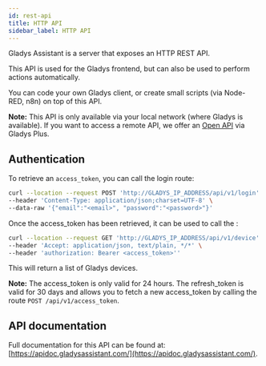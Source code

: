```yaml
---
id: rest-api
title: HTTP API
sidebar_label: HTTP API
---
```


Gladys Assistant is a server that exposes an HTTP REST API.

This API is used for the Gladys frontend, but can also be used to perform actions automatically.

You can code your own Gladys client, or create small scripts (via Node-RED, n8n) on top of this API.

**Note:** This API is only available via your local network (where Gladys is available). If you want to access a remote API, we offer an [Open API](/docs/plus/open-api/) via Gladys Plus.

## Authentication

To retrieve an `access_token`, you can call the login route:

```bash
curl --location --request POST 'http://GLADYS_IP_ADDRESS/api/v1/login' \
--header 'Content-Type: application/json;charset=UTF-8' \
--data-raw '{"email":"<email>", "password":"<password>"}'
```

Once the access_token has been retrieved, it can be used to call the :

```bash
curl --location --request GET 'http://GLADYS_IP_ADDRESS/api/v1/device' \
--header 'Accept: application/json, text/plain, */*' \
--header 'authorization: Bearer <access_token>''
```

This will return a list of Gladys devices.

**Note:** The access_token is only valid for 24 hours. The refresh_token is valid for 30 days and allows you to fetch a new access_token by calling the route `POST /api/v1/access_token`.

## API documentation

Full documentation for this API can be found at: [https://apidoc.gladysassistant.com/](https://apidoc.gladysassistant.com/).
